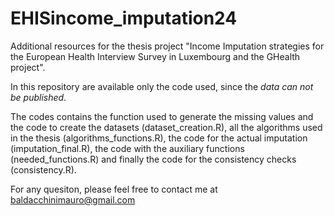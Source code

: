 # EHISincome_imputation24
Additional resources for the thesis project "Income Imputation strategies for the European Health Interview Survey in Luxembourg and the GHealth project".

In this repository are available only the code used, since the *data can not be published*.
 
The codes contains the function used to generate the missing values and the code to create the datasets (dataset_creation.R), all the algorithms used in the thesis (algorithms_functions.R), the code for the actual imputation (imputation_final.R), the code with the auxiliary functions (needed_functions.R) and finally the code for the consistency checks (consistency.R).

For any quesiton, please feel free to contact me at baldacchinimauro@gmail.com
